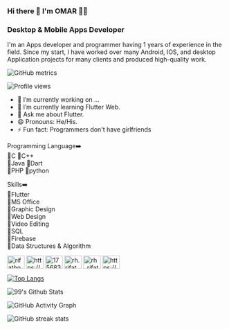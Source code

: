 ### Hi there 👋 I'm OMAR 👨‍💻
### Desktop & Mobile Apps Developer

I'm an Apps developer and programmer having 1 years of experience in the field. Since my start, I have worked over many Android, IOS, and desktop Application projects for many clients and produced high-quality work.
 
![GitHub metrics](https://metrics.lecoq.io/mdomarfaruk10) 

![Profile views](https://gpvc.arturio.dev/mdomarfaruk10) 
- 🔭 I’m currently working on ...
- 🌱 I’m currently learning Flutter Web.
- 💬 Ask me about Flutter.
- 😄 Pronouns: He/His.
- ⚡ Fun fact: Programmers don't have girlfriends

Programming Language➡️
 <br />🔸C     🔸C++
 <br />🔸Java  🔸Dart
 <br />🔸PHP   🔸python

Skills➡️
 <br />🔸Flutter
 <br />🔸MS Office
 <br />🔸Graphic Design
 <br />🔸Web Design
 <br />🔸Video Editing
 <br />🔸SQL
 <br />🔸Firebase
 <br />🔸Data Structures & Algorithm


<p align="left">
<a href="https://twitter.com/Omor__Faruk_" target="blank"><img align="center" src="https://raw.githubusercontent.com/rahuldkjain/github-profile-readme-generator/master/src/images/icons/Social/twitter.svg" alt="rifatho25073502" height="30" width="40" /></a>
<a href="https://linkedin.com/in/https://www.linkedin.com/in/omor-faruk-615518258/" target="blank"><img align="center" src="https://raw.githubusercontent.com/rahuldkjain/github-profile-readme-generator/master/src/images/icons/Social/linked-in-alt.svg" alt="https://www.linkedin.com/in/omor-faruk-615518258/" height="30" width="40" /></a>
<a href="https://stackoverflow.com/users/20521233" target="blank"><img align="center" src="https://raw.githubusercontent.com/rahuldkjain/github-profile-readme-generator/master/src/images/icons/Social/stack-overflow.svg" alt="17568395" height="30" width="40" /></a>
<a href="https://www.facebook.com/tanvirahmedppp.gmailcom" target="blank"><img align="center" src="https://raw.githubusercontent.com/rahuldkjain/github-profile-readme-generator/master/src/images/icons/Social/facebook.svg" alt="rh.rifat.33633" height="30" width="40" /></a>
 <a href="https://instagram.com/omar_faruk_82" target="blank"><img align="center" src="https://raw.githubusercontent.com/rahuldkjain/github-profile-readme-generator/master/src/images/icons/Social/instagram.svg" alt="rh_rifat220" height="30" width="40" /></a>
<a href="https://www.youtube.com/channel/UCD2N5LQVM2nPnijhDWmntvQ/featured" target="blank"><img align="center" src="https://raw.githubusercontent.com/rahuldkjain/github-profile-readme-generator/master/src/images/icons/Social/youtube.svg" alt="https://www.youtube.com/channel/UCD2N5LQVM2nPnijhDWmntvQ/featured" height="30" width="40" /></a>
</p>


[![Top Langs](https://github-readme-stats.vercel.app/api/top-langs/?username=mdomarfaruk10&layout=compact)](https://github.com/anuraghazra/github-readme-stats)

![99's Github Stats](https://github-readme-stats.vercel.app/api?username=mdomarfaruk10&bg_color=30,e96443,904e95&title_color=fff&text_color=fff)

![GitHub Activity Graph](https://activity-graph.herokuapp.com/graph?username=mdomarfaruk10)  

![GitHub streak stats](https://github-readme-streak-stats.herokuapp.com/?user=mdomarfaruk10)  


